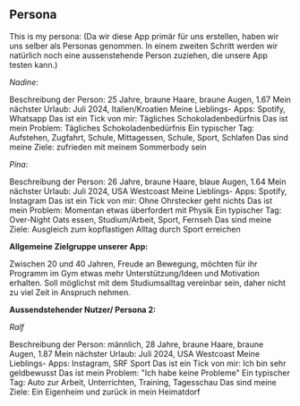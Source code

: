 ## Persona

This is my persona:
(Da wir diese App primär für uns erstellen, haben wir uns selber als Personas genommen. In einem zweiten Schritt werden wir natürlich noch eine aussenstehende Person zuziehen, die unsere App testen kann.)

*Nadine:*

Beschreibung der Person: 25 Jahre, braune Haare, braune Augen, 1.67
Mein nächster Urlaub: Juli 2024, Italien/Kroatien
Meine Lieblings- Apps: Spotify, Whatsapp
Das ist ein Tick von mir: Tägliches Schokoladenbedürfnis
Das ist mein Problem: Tägliches Schokoladenbedürfnis
Ein typischer Tag: Aufstehen, Zugfahrt, Schule, Mittagessen, Schule, Sport, Schlafen
Das sind meine Ziele: zufrieden mit meinem Sommerbody sein


*Pina:*

Beschreibung der Person: 26 Jahre, braune Haare, blaue Augen, 1.64
Mein nächster Urlaub: Juli 2024, USA Westcoast
Meine Lieblings- Apps: Spotify, Instagram
Das ist ein Tick von mir: Ohne Ohrstecker geht nichts
Das ist mein Problem: Momentan etwas überfordert mit Physik
Ein typischer Tag: Over-Night Oats essen, Studium/Arbeit, Sport, Fernseh
Das sind meine Ziele: Ausgleich zum kopflastigen Alltag durch Sport erreichen


**Allgemeine Zielgruppe unserer App:**

Zwischen 20 und 40 Jahren, Freude an Bewegung, möchten für ihr Programm im Gym etwas mehr Unterstützung/Ideen und Motivation erhalten. Soll möglichst mit dem Studiumsalltag vereinbar sein, daher nicht zu viel Zeit in Anspruch nehmen.


**Aussendstehender Nutzer/ Persona 2:**

*Ralf*

Beschreibung der Person: männlich, 28 Jahre, braune Haare, braune Augen, 1.87
Mein nächster Urlaub: Juli 2024, USA Westcoast
Meine Lieblings- Apps: Instagram, SRF Sport
Das ist ein Tick von mir: Ich bin sehr geldbewusst
Das ist mein Problem: "Ich habe keine Probleme"
Ein typischer Tag: Auto zur Arbeit, Unterrichten, Training, Tagesschau
Das sind meine Ziele: Ein Eigenheim und zurück in mein Heimatdorf
